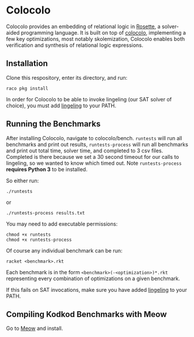 # Colocolo

Colocolo provides an embedding of relational logic in 
[Rosette](https://emina.github.io/rosette), a solver-aided programming language. It is built on top of [colocolo](r), implementing a few key optimizations, most notably skolemization, Colocolo enables both verification
and synthesis of relational logic expressions.

## Installation

Clone this respository, enter its directory, and run:

    raco pkg install

In order for Colocolo to be able to invoke lingeling (our SAT solver of choice), you must add [lingeling](https://github.com/arminbiere/lingeling) to your PATH.

## Running the Benchmarks

After installing Colocolo, navigate to colocolo/bench. `runtests` will run all benchmarks and print out results, `runtests-process` will run all benchmarks and print out total time, solver time, and completed to 3 csv files. Completed is there because we set a 30 second timeout for our calls to lingeling, so we wanted to know which timed out. Note `runtests-process` **requires Python 3** to be installed.

So either run:

    ./runtests
or

    ./runtests-process results.txt

You may need to add executable permissions:

    chmod +x runtests
    chmod +x runtests-process
Of course any individual benchmark can be run:

    racket <benchmark>.rkt

Each benchmark is in the form `<benchmark>(-<optimization>)*.rkt` representing every combination of optimizations on a given benchmark.

If this fails on SAT invocations, make sure you have added [lingeling](https://github.com/arminbiere/lingeling) to your PATH.

## Compiling Kodkod Benchmarks with Meow

Go to [Meow](https://github.com/altanh/meow) and install.


    

